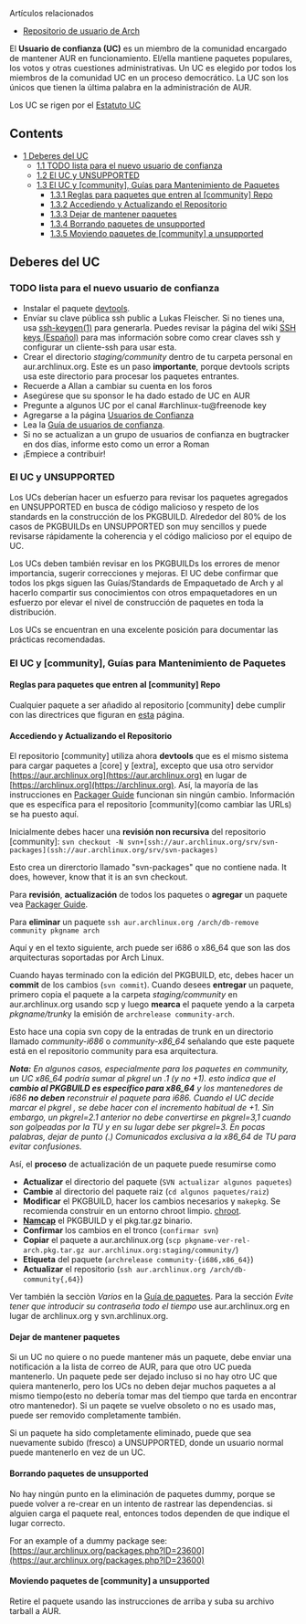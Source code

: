 Artículos relacionados

*   [Repositorio de usuario de Arch](/index.php/Arch_User_Repository_(Espa%C3%B1ol) "Arch User Repository (Español)")

El **Usuario de confianza (UC)** es un miembro de la comunidad encargado de mantener AUR en funcionamiento. El/ella mantiene paquetes populares, los votos y otras cuestiones administrativas. Un UC es elegido por todos los miembros de la comunidad UC en un proceso democrático. La UC son los únicos que tienen la última palabra en la administración de AUR.

Los UC se rigen por el [Estatuto UC](https://aur.archlinux.org/trusted-user/TUbylaws.html)

## Contents

*   [1 Deberes del UC](#Deberes_del_UC)
    *   [1.1 TODO lista para el nuevo usuario de confianza](#TODO_lista_para_el_nuevo_usuario_de_confianza)
    *   [1.2 El UC y UNSUPPORTED](#El_UC_y_UNSUPPORTED)
    *   [1.3 El UC y [community], Guías para Mantenimiento de Paquetes](#El_UC_y_[community],_Guías_para_Mantenimiento_de_Paquetes)
        *   [1.3.1 Reglas para paquetes que entren al [community] Repo](#Reglas_para_paquetes_que_entren_al_[community]_Repo)
        *   [1.3.2 Accediendo y Actualizando el Repositorio](#Accediendo_y_Actualizando_el_Repositorio)
        *   [1.3.3 Dejar de mantener paquetes](#Dejar_de_mantener_paquetes)
        *   [1.3.4 Borrando paquetes de unsupported](#Borrando_paquetes_de_unsupported)
        *   [1.3.5 Moviendo paquetes de [community] a unsupported](#Moviendo_paquetes_de_[community]_a_unsupported)

## Deberes del UC

### TODO lista para el nuevo usuario de confianza

*   Instalar el paquete [devtools](https://www.archlinux.org/packages/?name=devtools).
*   Envíar su clave pública ssh public a Lukas Fleischer. Si no tienes una, usa [ssh-keygen(1)](https://jlk.fjfi.cvut.cz/arch/manpages/man/ssh-keygen.1) para generarla. Puedes revisar la página del wiki [SSH keys (Español)](/index.php/SSH_keys_(Espa%C3%B1ol) "SSH keys (Español)") para mas información sobre como crear claves ssh y configurar un cliente-ssh para usar esta.
*   Crear el directorio *staging/community* dentro de tu carpeta personal en aur.archlinux.org. Este es un paso **importante**, porque devtools scripts usa este directorio para procesar los paquetes entrantes.
*   Recuerde a Allan a cambiar su cuenta en los foros
*   Asegúrese que su sponsor le ha dado estado de UC en AUR
*   Pregunte a algunos UC por el canal #archlinux-tu@freenode key
*   Agregarse a la página [Usuarios de Confianza](/index.php/Trusted_Users "Trusted Users")
*   Lea la [Guía de usuarios de confianza](/index.php/AUR_Trusted_User_Guidelines "AUR Trusted User Guidelines").
*   Si no se actualizan a un grupo de usuarios de confianza en bugtracker en dos días, informe esto como un error a Roman
*   ¡Empiece a contribuir!

### El UC y UNSUPPORTED

Los UCs deberían hacer un esfuerzo para revisar los paquetes agregados en UNSUPPORTED en busca de código malicioso y respeto de los standards en la construcción de los PKGBUILD. Alrededor del 80% de los casos de PKGBUILDs en UNSUPPORTED son muy sencillos y puede revisarse rápidamente la coherencia y el código malicioso por el equipo de UC.

Los UCs deben también revisar en los PKGBUILDs los errores de menor importancia, sugerir correcciones y mejoras. El UC debe confirmar que todos los pkgs siguen las Guías/Standards de Empaquetado de Arch y al hacerlo compartir sus conocimientos con otros empaquetadores en un esfuerzo por elevar el nivel de construcción de paquetes en toda la distribución.

Los UCs se encuentran en una excelente posición para documentar las prácticas recomendadas.

### El UC y [community], Guías para Mantenimiento de Paquetes

#### Reglas para paquetes que entren al [community] Repo

Cualquier paquete a ser añadido al repositorio [community] debe cumplir con las directrices que figuran en [esta](/index.php/Rules_Governing_the_Community_Repo "Rules Governing the Community Repo") página.

#### Accediendo y Actualizando el Repositorio

El repositorio [community] utiliza ahora **devtools** que es el mismo sistema para cargar paquetes a [core] y [extra], excepto que usa otro servidor [https://aur.archlinux.org](https://aur.archlinux.org) en lugar de [https://archlinux.org](https://archlinux.org). Así, la mayoría de las instrucciones en [Packager Guide](/index.php/DeveloperWiki:HOWTO_Be_A_Packager "DeveloperWiki:HOWTO Be A Packager") funcionan sin ningún cambio. Información que es específica para el repositorio [community](como cambiar las URLs) se ha puesto aquí.

Inicialmente debes hacer una **revisión non recursiva** del repositorio [community]:
`svn checkout -N svn+[ssh://aur.archlinux.org/srv/svn-packages](ssh://aur.archlinux.org/srv/svn-packages)`

Esto crea un direrctorio llamado "svn-packages" que no contiene nada. It does, however, know that it is an svn checkout.

Para **revisión**, **actualización** de todos los paquetes o **agregar** un paquete vea [Packager Guide](/index.php/DeveloperWiki:HOWTO_Be_A_Packager "DeveloperWiki:HOWTO Be A Packager").

Para **eliminar** un paquete
`ssh aur.archlinux.org /arch/db-remove community pkgname arch`

Aquí y en el texto siguiente, arch puede ser i686 o x86_64 que son las dos arquitecturas soportadas por Arch Linux.

Cuando hayas terminado con la edición del PKGBUILD, etc, debes hacer un **commit** de los cambios (`svn commit`).
Cuando desees **entregar** un paquete, primero copia el paquete a la carpeta *staging/community* en aur.archlinux.org usando scp y luego **mearca** el paquete yendo a la carpeta *pkgname/trunk*y la emisión de `archrelease community-arch`.

Esto hace una copia svn copy de la entradas de trunk en un directorio llamado *community-i686* o *community-x86_64* señalando que este paquete está en el repositorio community para esa arquitectura.

***Nota:** En algunos casos, especialmente para los paquetes en community, un UC x86_64 podría sumar al pkgrel un .1 (y no +1). esto indica que el **cambio al PKGBUILD es específico para x86_64** y los mantenedores de i686 **no deben** reconstruir el paquete para i686\. Cuando el UC decide marcar el pkgrel , se debe hacer con el incremento habitual de +1\. Sin embargo, un pkgrel=2.1 anterior no debe convertirse en pkgrel=3,1 cuando son golpeadas por la TU y en su lugar debe ser pkgrel=3\. En pocas palabras, dejar de punto (.) Comunicados exclusiva a la x86_64 de TU para evitar confusiones.*

Así, el **proceso** de actualización de un paquete puede resumirse como

*   **Actualizar** el directorio del paquete (`SVN actualizar algunos paquetes`)
*   **Cambie** al directorio del paquete raiz (`cd algunos paquetes/raiz`)
*   **Modificar** el PKGBUILD, hacer los cambios necesarios y `makepkg`. Se recomienda construir en un entorno chroot limpio. [chroot](/index.php/DeveloperWiki:Building_in_a_clean_chroot "DeveloperWiki:Building in a clean chroot").
*   **[Namcap](/index.php/Namcap "Namcap")** el PKGBUILD y el pkg.tar.gz binario.
*   **Confirmar** los cambios en el tronco (`confirmar svn`)
*   **Copiar** el paquete a aur.archlinux.org (`scp pkgname-ver-rel-arch.pkg.tar.gz aur.archlinux.org:staging/community/`)
*   **Etiqueta** del paquete (`archrelease community-{i686,x86_64}`)
*   **Actualizar** el repositorio (`ssh aur.archlinux.org /arch/db-community{,64}`)

Ver también la secciòn *Varios* en la [Guía de paquetes](/index.php/DeveloperWiki:HOWTO_Be_A_Packager "DeveloperWiki:HOWTO Be A Packager"). Para la sección *Evite tener que introducir su contraseña todo el tiempo* use aur.archlinux.org en lugar de archlinux.org y svn.archlinux.org.

#### Dejar de mantener paquetes

Si un UC no quiere o no puede mantener más un paquete, debe enviar una notificación a la lista de correo de AUR, para que otro UC pueda mantenerlo. Un paquete pede ser dejado incluso si no hay otro UC que quiera mantenerlo, pero los UCs no deben dejar muchos paquetes a al mismo tiempo(esto no debería tomar mas del tiempo que tarda en encontrar otro mantenedor). Si un paqete se vuelve obsoleto o no es usado mas, puede ser removido completamente también.

Si un paquete ha sido completamente eliminado, puede que sea nuevamente subido (fresco) a UNSUPPORTED, donde un usuario normal puede mantenerlo en vez de un UC.

#### Borrando paquetes de unsupported

No hay ningún punto en la eliminación de paquetes dummy, porque se puede volver a re-crear en un intento de rastrear las dependencias. si alguien carga el paquete real, entonces todos dependen de que indique el lugar correcto.

For an example of a dummy package see: [https://aur.archlinux.org/packages.php?ID=23600](https://aur.archlinux.org/packages.php?ID=23600)

#### Moviendo paquetes de [community] a unsupported

Retire el paquete usando las instrucciones de arriba y suba su archivo tarball a AUR.